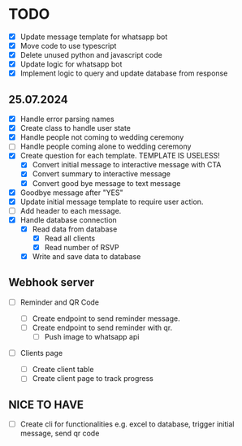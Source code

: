 # TODO

- [x] Update message template for whatsapp bot
- [x] Move code to use typescript
- [x] Delete unused python and javascript code
- [x] Update logic for whatsapp bot
- [x] Implement logic to query and update database from response

## 25.07.2024

- [x] Handle error parsing names
- [x] Create class to handle user state
- [x] Handle people not coming to wedding ceremony
- [ ] Handle people coming alone to wedding ceremony
- [x] Create question for each template. TEMPLATE IS USELESS!
  - [x] Convert initial message to interactive message with CTA
  - [x] Convert summary to interactive message
  - [x] Convert good bye message to text message
- [x] Goodbye message after "YES"
- [x] Update initial message template to require user action.
- [ ] Add header to each message.
- [x] Handle database connection
  - [x] Read data from database
    - [x] Read all clients
    - [x] Read number of RSVP
  - [x] Write and save data to database

## Webhook server

- [ ] Reminder and QR Code

  - [ ] Create endpoint to send reminder message.
  - [ ] Create endpoint to send reminder with qr.
    - [ ] Push image to whatsapp api

- [ ] Clients page
  - [ ] Create client table
  - [ ] Create client page to track progress

## NICE TO HAVE

- [ ] Create cli for functionalities e.g. excel to database, trigger initial message, send qr code
